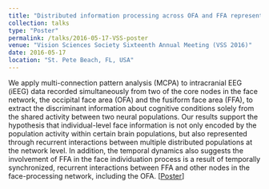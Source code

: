 ```yaml
---
title: "Distributed information processing across OFA and FFA represents individual face identities"
collection: talks
type: "Poster"
permalink: /talks/2016-05-17-VSS-poster
venue: "Vision Sciences Society Sixteenth Annual Meeting (VSS 2016)"
date: 2016-05-17
location: "St. Pete Beach, FL, USA"
---
```


We apply multi-connection pattern analysis (MCPA) to intracranial EEG (iEEG) data recorded simultaneously from two of the core nodes in the face network, the occipital face area (OFA) and the fusiform face area (FFA), to extract the discriminant information about cognitive conditions solely from the shared activity between two neural populations. Our results support the hypothesis that individual-level face information is not only encoded by the population activity within certain brain populations, but also represented through recurrent interactions between multiple distributed populations at the network level. In addition, the temporal dynamics also suggests the involvement of FFA in the face individuation process is a result of temporally synchronized, recurrent interactions between FFA and other nodes in the face-processing network, including the OFA. [<ins>[Poster](/files/2016-VSS-poster.jpg)</ins>] 
